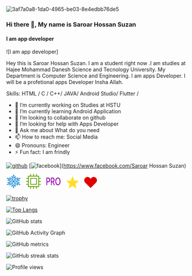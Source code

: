![3af7a0a8-1da0-4965-be03-8e4edbb76de5](https://github.com/SaroarSuzan/SaroarSuzan/assets/108173653/aa88171a-aded-4fd8-aca6-b002b1109755)



### Hi there 👋, My name is Saroar Hossan Suzan
#### I am app developer
![I am app developer]

Hey this is Saroar Hossan Suzan. I am a student right now .I am studies at Hajee Mohammad Danesh Science and Tecnology University. My Department is  Computer Science and Engineering. I am apps Developer. I will be a profetional apps Developer Insha Allah. 

Skills:  HTML / C / C++/  JAVA/ Android Studio/  Flutter / 

- 🔭 I’m currently working on Studies at HSTU 
- 🌱 I’m currently learning Android Application 
- 👯 I’m looking to collaborate on github 
- 🤔 I’m looking for help with Apps Developer 
- 💬 Ask me about What do you need 
- 📫 How to reach me: Social Media 
- 😄 Pronouns: Engineer 
- ⚡ Fun fact: I am frindly 


[<img src='https://cdn.jsdelivr.net/npm/simple-icons@3.0.1/icons/github.svg' alt='github' height='40'>](https://github.com/SaroarSuzan)  [<img src='https://cdn.jsdelivr.net/npm/simple-icons@3.0.1/icons/facebook.svg' alt='facebook' height='40'>](https://www.facebook.com/Saroar Hossan Suzan)  

<a href='https://archiveprogram.github.com/'><img src='https://raw.githubusercontent.com/acervenky/animated-github-badges/master/assets/acbadge.gif' width='40' height='40'></a> <a href='https://docs.github.com/en/developers'><img src='https://raw.githubusercontent.com/acervenky/animated-github-badges/master/assets/devbadge.gif' width='40' height='40'></a> <a href='https://github.com/pricing'><img src='https://raw.githubusercontent.com/acervenky/animated-github-badges/master/assets/pro.gif' width='40' height='40'></a> <a href='https://stars.github.com/'><img src='https://raw.githubusercontent.com/acervenky/animated-github-badges/master/assets/starbadge.gif' width='35' height='35'></a> <a href='https://docs.github.com/en/github/supporting-the-open-source-community-with-github-sponsors'><img src='https://raw.githubusercontent.com/acervenky/animated-github-badges/master/assets/sponsorbadge.gif' width='35' height='35'></a> 

[![trophy](https://github-profile-trophy.vercel.app/?username=SaroarSuzan)](https://github.com/ryo-ma/github-profile-trophy)

[![Top Langs](https://github-readme-stats.vercel.app/api/top-langs/?username=SaroarSuzan)](https://github.com/anuraghazra/github-readme-stats)

![GitHub stats](https://github-readme-stats.vercel.app/api?username=SaroarSuzan&show_icons=true)  

![GitHub Activity Graph](https://activity-graph.herokuapp.com/graph?username=SaroarSuzan)  

![GitHub metrics](https://metrics.lecoq.io/SaroarSuzan)  

![GitHub streak stats](https://streak-stats.demolab.com/?user=SaroarSuzan)  

![Profile views](https://gpvc.arturio.dev/SaroarSuzan)  

